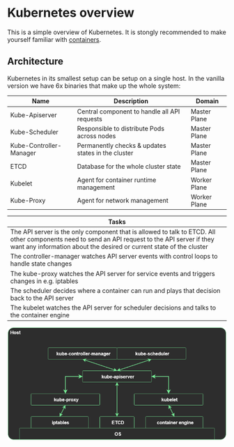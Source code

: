 # Kubernetes overview

This is a simple overview of Kubernetes. It is stongly recommended to make yourself familiar with [containers](01_containers.md).

## Architecture

Kubernetes in its smallest setup can be setup on a single host. In the vanilla version we have 6x binaries that make up the whole system:

|Name|Description|Domain|
|-|-|-|
|Kube-Apiserver|Central component to handle all API requests|Master Plane|
|Kube-Scheduler|Responsible to distribute Pods across nodes|Master Plane|
|Kube-Controller-Manager|Permanently checks & updates states in the cluster|Master Plane|
|ETCD|Database for the whole cluster state|Master Plane|
|Kubelet|Agent for container runtime management|Worker Plane|
|Kube-Proxy|Agent for network management|Worker Plane|

|Tasks|
|-|
|The API server is the only component that is allowed to talk to ETCD. All other components need to send an API request to the API server if they want any information about the desired or current state of the cluster|
|The controller-manager watches API server events with control loops to handle state changes|
|The kube-proxy watches the API server for service events and triggers changes in e.g. iptables|
|The scheduler decides where a container can run and plays that decision back to the API server|
|The kubelet watches the API server for scheduler decisions and talks to the container engine|

![image](assets/k8s_arch_simple.png)

